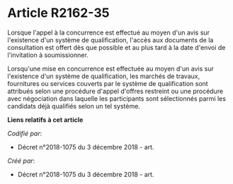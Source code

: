 # Article R2162-35

Lorsque l'appel à la concurrence est effectué au moyen d'un avis sur l'existence d'un système de qualification, l'accès aux
documents de la consultation est offert dès que possible et au plus tard à la date d'envoi de l'invitation à soumissionner.

Lorsqu'une mise en concurrence est effectuée au moyen d'un avis sur l'existence d'un système de qualification, les marchés de
travaux, fournitures ou services couverts par le système de qualification sont attribués selon une procédure d'appel d'offres
restreint ou une procédure avec négociation dans laquelle les participants sont sélectionnés parmi les candidats déjà
qualifiés selon un tel système.

**Liens relatifs à cet article**

_Codifié par_:

  - Décret n°2018-1075 du 3 décembre 2018 - art.

_Créé par_:

  - Décret n°2018-1075 du 3 décembre 2018 - art.
